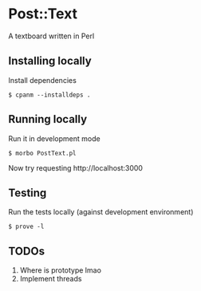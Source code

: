 # Post::Text

A textboard written in Perl

## Installing locally

Install dependencies

    $ cpanm --installdeps .

## Running locally

Run it in development mode

    $ morbo PostText.pl

Now try requesting http://localhost:3000

## Testing

Run the tests locally (against development environment)

    $ prove -l

## TODOs

1. Where is prototype lmao
1. Implement threads
